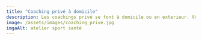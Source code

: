 ```yaml
---
title: "Coaching privé à domicile"
description: Les coachings privé se font à domicile ou en exterieur. Vous décidez.
image: /assets/images/coaching_prive.jpg
imgaAlt: atelier sport santé
---
```

